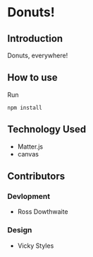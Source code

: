 # Donuts!

[screenshot]: https://raw.githubusercontent.com/rossdowthwaite/donuts/blob/master/donuts.png "Falling donuts! AGGHH"

## Introduction

Donuts, everywhere!

## How to use

Run
```
npm install
```

## Technology Used

* Matter.js
* canvas

## Contributors
### Devlopment

* Ross Dowthwaite

### Design

* Vicky Styles
